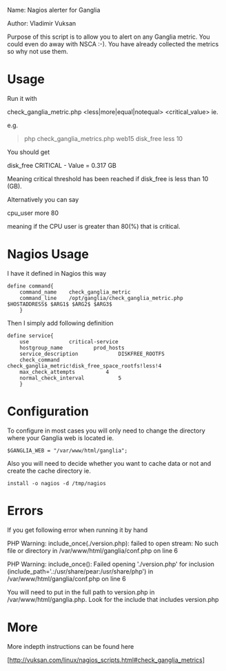 Name: Nagios alerter for Ganglia

Author: Vladimir Vuksan

Purpose of this script is to allow you to alert on any Ganglia metric. 
You could even do away with NSCA :-). You have already collected the
metrics so why not use them.

# Usage 

Run it with

check_ganglia_metric.php <hostname> <metric> <less|more|equal|notequal> <critical_value> ie.

e.g.

> php check_ganglia_metrics.php web15 disk_free less 10

You should get 

disk_free CRITICAL - Value = 0.317 GB

Meaning critical threshold has been reached if disk_free is less than 10 (GB).

Alternatively you can say

cpu_user more 80

meaning if the CPU user is greater than 80(%) that is critical.
 
# Nagios Usage

I have it defined in Nagios this way

    define command{
        command_name    check_ganglia_metric
        command_line  	/opt/ganglia/check_ganglia_metric.php $HOSTADDRESS$ $ARG1$ $ARG2$ $ARG3$
        }

Then I simply add following definition

    define service{
        use				critical-service
        hostgroup_name			prod_hosts
        service_description             DISKFREE_ROOTFS
        check_command			check_ganglia_metric!disk_free_space_rootfs!less!4
        max_check_attempts         	4
        normal_check_interval         	5
        }


# Configuration

To configure in most cases you will only need to change the directory where your Ganglia
web is located ie.

    $GANGLIA_WEB = "/var/www/html/ganglia";

Also you will need to decide whether you want to cache data or not and create the cache directory
ie.

    install -o nagios -d /tmp/nagios


# Errors

If you get following error when running it by hand

PHP Warning:  include_once(./version.php): failed to open stream: No such file or directory in /var/www/html/ganglia/conf.php on line 6

PHP Warning:  include_once(): Failed opening './version.php' for inclusion (include_path='.:/usr/share/pear:/usr/share/php') in /var/www/html/ganglia/conf.php on line 6

You will need to put in the full path to version.php in /var/www/html/ganglia.php. Look for the
include that includes version.php


# More

More indepth instructions can be found here

[http://vuksan.com/linux/nagios_scripts.html#check_ganglia_metrics]
